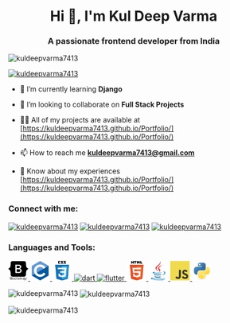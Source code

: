 <h1 align="center">Hi 👋, I'm Kul Deep Varma</h1>
<h3 align="center">A passionate frontend developer from India</h3>

<p align="left"> <img src="https://komarev.com/ghpvc/?username=kuldeepvarma7413&label=Profile%20views&color=0e75b6&style=flat" alt="kuldeepvarma7413" /> </p>

<p align="left"> <a href="https://github.com/ryo-ma/github-profile-trophy"><img src="https://github-profile-trophy.vercel.app/?username=kuldeepvarma7413" alt="kuldeepvarma7413" /></a> </p>

- 🌱 I’m currently learning **Django**

- 👯 I’m looking to collaborate on **Full Stack Projects**

- 👨‍💻 All of my projects are available at [https://kuldeepvarma7413.github.io/Portfolio/](https://kuldeepvarma7413.github.io/Portfolio/)

- 📫 How to reach me **kuldeepvarma7413@gmail.com**

- 📄 Know about my experiences [https://kuldeepvarma7413.github.io/Portfolio/](https://kuldeepvarma7413.github.io/Portfolio/)

<h3 align="left">Connect with me:</h3>
<p align="left">
<a href="https://linkedin.com/in/kuldeepvarma7413" target="blank"><img align="center" src="https://raw.githubusercontent.com/rahuldkjain/github-profile-readme-generator/master/src/images/icons/Social/linked-in-alt.svg" alt="kuldeepvarma7413" height="30" width="40" /></a>
<a href="https://instagram.com/kuldeepvarma7413" target="blank"><img align="center" src="https://raw.githubusercontent.com/rahuldkjain/github-profile-readme-generator/master/src/images/icons/Social/instagram.svg" alt="kuldeepvarma7413" height="30" width="40" /></a>
<a href="https://www.leetcode.com/kuldeepvarma7413" target="blank"><img align="center" src="https://raw.githubusercontent.com/rahuldkjain/github-profile-readme-generator/master/src/images/icons/Social/leet-code.svg" alt="kuldeepvarma7413" height="30" width="40" /></a>
</p>

<h3 align="left">Languages and Tools:</h3>
<p align="left"> <a href="https://getbootstrap.com" target="_blank" rel="noreferrer"> <img src="https://raw.githubusercontent.com/devicons/devicon/master/icons/bootstrap/bootstrap-plain-wordmark.svg" alt="bootstrap" width="40" height="40"/> </a> <a href="https://www.cprogramming.com/" target="_blank" rel="noreferrer"> <img src="https://raw.githubusercontent.com/devicons/devicon/master/icons/c/c-original.svg" alt="c" width="40" height="40"/> </a> <a href="https://www.w3schools.com/css/" target="_blank" rel="noreferrer"> <img src="https://raw.githubusercontent.com/devicons/devicon/master/icons/css3/css3-original-wordmark.svg" alt="css3" width="40" height="40"/> </a> <a href="https://dart.dev" target="_blank" rel="noreferrer"> <img src="https://www.vectorlogo.zone/logos/dartlang/dartlang-icon.svg" alt="dart" width="40" height="40"/> </a> <a href="https://flutter.dev" target="_blank" rel="noreferrer"> <img src="https://www.vectorlogo.zone/logos/flutterio/flutterio-icon.svg" alt="flutter" width="40" height="40"/> </a> <a href="https://www.w3.org/html/" target="_blank" rel="noreferrer"> <img src="https://raw.githubusercontent.com/devicons/devicon/master/icons/html5/html5-original-wordmark.svg" alt="html5" width="40" height="40"/> </a> <a href="https://www.java.com" target="_blank" rel="noreferrer"> <img src="https://raw.githubusercontent.com/devicons/devicon/master/icons/java/java-original.svg" alt="java" width="40" height="40"/> </a> <a href="https://developer.mozilla.org/en-US/docs/Web/JavaScript" target="_blank" rel="noreferrer"> <img src="https://raw.githubusercontent.com/devicons/devicon/master/icons/javascript/javascript-original.svg" alt="javascript" width="40" height="40"/> </a> <a href="https://www.python.org" target="_blank" rel="noreferrer"> <img src="https://raw.githubusercontent.com/devicons/devicon/master/icons/python/python-original.svg" alt="python" width="40" height="40"/> </a> </p>

<p><img align="left" src="https://github-readme-stats.vercel.app/api/top-langs?username=kuldeepvarma7413&show_icons=true&locale=en&layout=compact" alt="kuldeepvarma7413" /></p>

<p>&nbsp;<img align="center" src="https://github-readme-stats.vercel.app/api?username=kuldeepvarma7413&show_icons=true&locale=en" alt="kuldeepvarma7413" /></p>

<p><img align="center" src="https://github-readme-streak-stats.herokuapp.com/?user=kuldeepvarma7413&" alt="kuldeepvarma7413" /></p>
